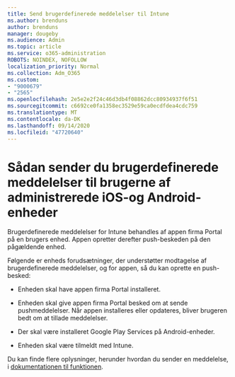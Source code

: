 ```yaml
---
title: Send brugerdefinerede meddelelser til Intune
ms.author: brenduns
author: brenduns
manager: dougeby
ms.audience: Admin
ms.topic: article
ms.service: o365-administration
ROBOTS: NOINDEX, NOFOLLOW
localization_priority: Normal
ms.collection: Adm_O365
ms.custom:
- "9000679"
- "2565"
ms.openlocfilehash: 2e5e2e2f24c46d3db4f08862dcc80934937f6f51
ms.sourcegitcommit: c6692ce0fa1358ec3529e59ca0ecdfdea4cdc759
ms.translationtype: MT
ms.contentlocale: da-DK
ms.lasthandoff: 09/14/2020
ms.locfileid: "47720640"
---
```

# <a name="how-to-send-custom-notifications-to-the-users-of-managed-ios-and-android-devices"></a>Sådan sender du brugerdefinerede meddelelser til brugerne af administrerede iOS-og Android-enheder

Brugerdefinerede meddelelser for Intune behandles af appen firma Portal på en brugers enhed. Appen opretter derefter push-beskeden på den pågældende enhed.

Følgende er enheds forudsætninger, der understøtter modtagelse af brugerdefinerede meddelelser, og for appen, så du kan oprette en push-besked:

- Enheden skal have appen firma Portal installeret.  

- Enheden skal give appen firma Portal besked om at sende pushmeddelelser. Når appen installeres eller opdateres, bliver brugeren bedt om at tillade meddelelser.

- Der skal være installeret Google Play Services på Android-enheder.

- Enheden skal være tilmeldt med Intune.

Du kan finde flere oplysninger, herunder hvordan du sender en meddelelse, i [dokumentationen til funktionen](https://docs.microsoft.com/intune/custom-notifications).
